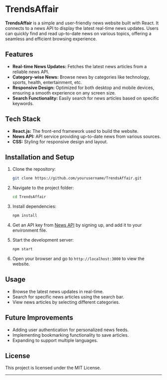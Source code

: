 
# TrendsAffair

**TrendsAffair** is a simple and user-friendly news website built with React. It connects to a news API to display the latest real-time news updates. Users can quickly find and read up-to-date news on various topics, offering a seamless and efficient browsing experience.

## Features

- **Real-time News Updates:** Fetches the latest news articles from a reliable news API.
- **Category-wise News:** Browse news by categories like technology, sports, health, entertainment, etc.
- **Responsive Design:** Optimized for both desktop and mobile devices, ensuring a smooth experience on any screen size.
- **Search Functionality:** Easily search for news articles based on specific keywords.

  
  
## Tech Stack

- **React.js:** The front-end framework used to build the website.
- **News API:** API service providing up-to-date news from various sources.
- **CSS:** Styling for responsive design and layout.

## Installation and Setup

1. Clone the repository:
   ```bash
   git clone https://github.com/yourusername/TrendsAffair.git
   ```

2. Navigate to the project folder:
   ```bash
   cd TrendsAffair
   ```

3. Install dependencies:
   ```bash
   npm install
   ```

4. Get an API key from [News API](https://newsapi.org/) by signing up, and add it to your environment file.

5. Start the development server:
   ```bash
   npm start
   ```

6. Open your browser and go to `http://localhost:3000` to view the website.

## Usage

- Browse the latest news updates in real-time.
- Search for specific news articles using the search bar.
- View news articles by selecting different categories.

## Future Improvements

- Adding user authentication for personalized news feeds.
- Implementing bookmarking functionality to save articles.
- Expanding to support multiple languages.

## License

This project is licensed under the MIT License.

---

